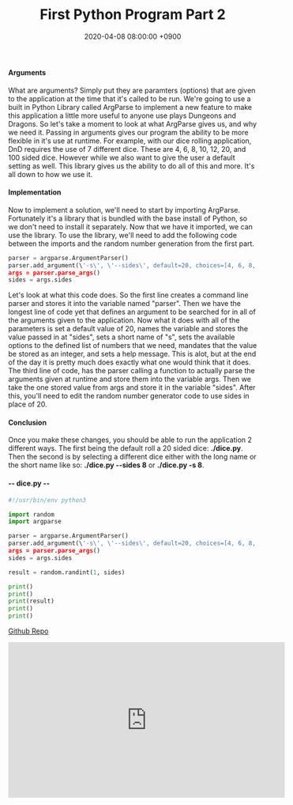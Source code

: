 ﻿---
layout: post
title: First Python Program Part 2
date: 2020-04-08 08:00:00 +0900
category: python
---

#### Arguments
What are arguments?  Simply put they are paramters (options) that are given to the application at the time that it\'s called to be run.  We\'re going to use a built in Python Library called ArgParse to implement a new feature to make this application a little more useful to anyone use plays Dungeons and Dragons.  So let\'s take a moment to look at what ArgParse gives us, and why we need it.  Passing in arguments gives our program the ability to be more flexible in it\'s use at runtime.  For example, with our dice rolling application, DnD requires the use of 7 different dice.  These are 4, 6, 8, 10, 12, 20, and 100 sided dice.  However while we also want to give the user a default setting as well.  This library gives us the ability to do all of this and more.  It\'s all down to how we use it.

#### Implementation
Now to implement a solution, we\'ll need to start by importing ArgParse.  Fortunately it\'s a library that is bundled with the base install of Python, so we don\'t need to install it separately.  Now that we have it imported, we can use the library.  To use the library, we\'ll need to add the following code between the imports and the random number generation from the first part.

```python
parser = argparse.ArgumentParser()
parser.add_argument(\'-s\', \'--sides\', default=20, choices=[4, 6, 8, 10, 12, 20, 100], type=int, help="Number of sides on the dice to be rolled")
args = parser.parse_args()
sides = args.sides
```

Let\'s look at what this code does.  So the first line creates a command line parser and stores it into the variable named "parser".  Then we have the longest line of code yet that defines an argument to be searched for in all of the arguments given to the application.  Now what it does with all of the parameters is set a default value of 20, names the variable and stores the value passed in at "sides", sets a short name of "s", sets the available options to the defined list of numbers that we need, mandates that the value be stored as an integer, and sets a help message.  This is alot, but at the end of the day it is pretty much does exactly what one would think that it does.  The third line of code, has the parser calling a function to actually parse the arguments given at runtime and store them into the variable args.  Then we take the one stored value from args and store it in the variable "sides".  After this, you\'ll need to edit the random number generator code to use sides in place of 20.

#### Conclusion
Once you make these changes, you should be able to run the application 2 different ways.  The first being the default roll a 20 sided dice: **./dice.py**.  Then the second is by selecting a different dice either with the long name or the short name like so: **./dice.py --sides 8** or **./dice.py -s 8**.

#### -- dice.py --
```python
#!/usr/bin/env python3

import random
import argparse

parser = argparse.ArgumentParser()
parser.add_argument(\'-s\', \'--sides\', default=20, choices=[4, 6, 8, 10, 12, 20, 100], type=int, help="Number of sides on the dice to be rolled")
args = parser.parse_args()
sides = args.sides

result = random.randint(1, sides)

print()
print()
print(result)
print()
print()
```
        
        
[Github Repo](https://github.com/besmith43/Py_FirstProgramPt2)

<iframe width="560" height="315" src="https://www.youtube.com/embed/oi-IuaetgY0" frameborder="0" allow="accelerometer; autoplay; encrypted-media; gyroscope; picture-in-picture" allowfullscreen></iframe>


